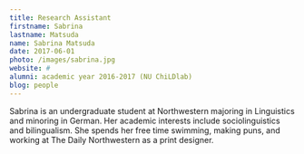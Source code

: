 ```yaml
---
title: Research Assistant
firstname: Sabrina
lastname: Matsuda
name: Sabrina Matsuda
date: 2017-06-01
photo: /images/sabrina.jpg
website: #
alumni: academic year 2016-2017 (NU ChiLDlab)
blog: people
---
```


Sabrina is an undergraduate student at Northwestern majoring in Linguistics and minoring in German. Her academic interests include sociolinguistics and bilingualism. She spends her free time swimming, making puns, and working at The Daily Northwestern as a print designer.